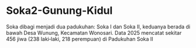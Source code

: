 # Soka2-Gunung-Kidul
Soka dibagi menjadi dua padukuhan: Soka I dan Soka II, keduanya berada di bawah Desa Wunung, Kecamatan Wonosari. Data 2025 mencatat sekitar 456 jiwa (238 laki‑laki, 218 perempuan) di Padukuhan Soka II
